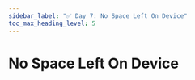```yaml
---
sidebar_label: "✅ Day 7: No Space Left On Device"
toc_max_heading_level: 5
---
```


# No Space Left On Device

<CalloutSolution day="7"/>
<CalloutWriteupNotYetAvailable/>
